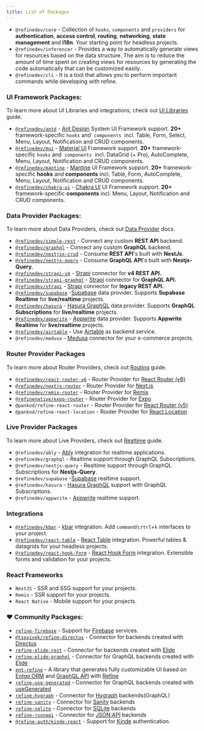 ```yaml
---
title: List of Packages
---
```


- `@refinedev/core` - Collection of `hooks`, `components` and `providers` for **authentication**, **access control**, **routing**, **networking**, **state management** and **i18n**. Your starting point for headless projects.
- `@refinedev/inferencer` - Provides a way to automatically generate views for resources based on the data structure. The aim is to reduce the amount of time spent on creating views for resources by generating the code automatically that can be customized easily.
- `@refinedev/cli` - It is a tool that allows you to perform important commands while developing with refine.

### UI Framework Packages:

To learn more about UI Libraries and integrations, check out [UI Libraries](/docs/guides-concepts/ui-libraries) guide.

- [`@refinedev/antd`](/docs/ui-integrations/ant-design/introduction) - [Ant Design](https://ant.design/) System UI Framework support. **20+** framework-specific `hooks` and  `components`  incl. Table, Form, Select, Menu, Layout, Notification and CRUD components.
- [`@refinedev/mui`](/docs/ui-integrations/material-ui/introduction) - [Material UI](https://mui.com/material-ui/getting-started/overview/) Framework support. **20+** framework-specific `hooks` and  `components`  incl. DataGrid (+ Pro), AutoComplete, Menu, Layout, Notification and CRUD components.
- [`@refinedev/mantine`](/docs/ui-integrations/mantine/introduction) - [Mantine](https://mantine.dev/) UI Framework support. **20+** framework-specific **hooks** and **components** incl. Table, Form, AutoComplete, Menu, Layout, Notification and CRUD components.
- [`@refinedev/chakra-ui`](/docs/ui-integrations/chakra-ui/introduction) - [Chakra UI](https://chakra-ui.com/) UI Framework support. **20+** framework-specific **components** incl. Menu, Layout, Notification and CRUD components.

### Data Provider Packages:

To learn more about Data Providers, check out [Data Provider](/docs/data/data-provider/) docs.

- [`@refinedev/simple-rest`](/docs/data/packages/simple-rest) - Connect any custom **REST API** backend.
- [`@refinedev/graphql`](/docs/data/packages/graphql) - Connect any custom **GraphQL** backend.
- [`@refinedev/nestjsx-crud`](/docs/data/packages/nestjsx-crud) - Consume **REST API**'s built with **NestJs**.
- [`@refinedev/nestjs-query`](/docs/data/packages/nestjs-query) - Consume **GraphQL API**'s built with **Nestjs-Query**.
- [`@refinedev/strapi-v4`](/docs/data/packages/strapi-v4) - [Strapi](https://strapi.io/) connector for **v4 REST API.**
- [`@refinedev/strapi-graphql`](/docs/data/packages/strapi-graphql) - [Strapi](https://strapi.io/) connector for **GraphQL API.**
- [`@refinedev/strapi`](/docs/data/packages/strapi-v4) - [Strapi](https://strapi.io/) connector for **legacy REST API.**
- [`@refinedev/supabase`](/docs/data/packages/supabase) -[Supabase](https://supabase.com/) data provider. Supports **Supabase Realtime** for **live/realtime** projects.
- [`@refinedev/hasura`](#) - [Hasura GraphQL](https://hasura.io/) data provider. Supports **GraphQL Subscriptions** for **live/realtime** projects.
- [`@refinedev/appwrite`](/docs/data/packages/appwrite) - [Appwrite](https://appwrite.io/) data provider. Supports **Appwrite Realtime** for **live/realtime** projects.
- [`@refinedev/airtable`](/docs/data/packages/airtable) - Use [Airtable](https://airtable.com/) as backend service.
- `@refinedev/medusa` - [Medusa](https://medusajs.com/) connector for your e-commerce projects.

### Router Provider Packages

To learn more about Router Providers, check out [Routing](/docs/guides-concepts/routing) guide.

- [`@refinedev/react-router-v6`](/docs/routing/integrations/react-router) - Router Provider for [React Router (v6)](https://reactrouter.com)
- [`@refinedev/nextjs-router`](/docs/routing/integrations/next-js) - Router Provider for [Next.js](https://nextjs.org/docs/api-reference/next/router#userouter)
- [`@refinedev/remix-router`](/docs/routing/integrations/remix) - Router Provider for [Remix](https://remix.run/)
- [`@refinenative/expo-router`](https://www.npmjs.com/package/@refinenative/expo-router) - Router Provider for [Expo](https://docs.expo.dev/)
- `@pankod/refine-react-router` - Router Provider for [React Router (v5)](https://v5.reactrouter.com/)
- `@pankod/refine-react-location` - Router Provider for [React Location](https://github.com/tannerlinsley/react-location)

### Live Provider Packages

To learn more about Live Providers, check out [Realtime](/docs/guides-concepts/realtime) guide.

- `@refinedev/ably` - [Ably](https://ably.com/) integration for realtime applications.
- `@refinedev/graphql` - Realtime support through GraphQL Subscriptions.
- `@refinedev/nestjs-query` - Realtime support through GraphQL Subscriptions for **Nestjs-Query**.
- `@refinedev/supabase` -[Supabase](https://supabase.com/) realtime support.
- `@refinedev/hasura` - [Hasura GraphQL](https://hasura.io/) support with GraphQL Subscriptions.
- `@refinedev/appwrite` - [Appwrite](https://appwrite.io/) realtime support.

### Integrations

- [`@refinedev/kbar`](/docs/packages/command-palette) - [kbar](https://kbar.vercel.app/) integration. Add `command`/`crtrl`+`k` interfaces to your project.
- [`@refinedev/react-table`](/docs/packages/tanstack-table/introduction) - [React Table](https://tanstack.com/table/v8) integration. Powerful tables & datagrids for your headless projects.
- [`@refinedev/react-hook-form`](/docs/packages/react-hook-form/introduction) - [React Hook Form](https://react-hook-form.com/) integration. Extensible forms and validation for your projects.

### React Frameworks

- `NextJS` - SSR and SSG support for your projects.
- `Remix` - SSR support for your projects.
- `React Native` - Mobile support for your projects.

### ❤️ Community Packages:

- [`refine-firebase`](https://github.com/resulturan/refine-firebase) - Support for [Firebase](https://firebase.google.com/) services.
- [`@tspvivek/refine-directus`](https://github.com/tspvivek/refine-directus) - Connector for backends created with [Directus](https://directus.io/)
- [`refine-elide-rest`](https://github.com/chirdeeptomar/refine-elide-rest) - Connector for backends created with [Elide](https://elide.io/)
- [`refine-elide-graphql`](https://github.com/chirdeeptomar/refine-elide-graphql) - Connector for GraphQL backends created with [Elide](https://elide.io/)
- [`ent-refine`](https://github.com/diazoxide/entrefine) - A library that generates fully customizable UI based on [Entgo ORM](https://entgo.io/) and [GraphQL API](https://graphql.org/) with [Refine](https://github.com/refinedev/refine)
- [`refine-use-generated`](https://github.com/usegen/refine-use-generated) - Connector for GraphQL backends created with [useGenerated](https://usegenerated.com/)
- [`refine-hygraph`](https://github.com/acomagu/refine-hygraph) - Connector for [Hygraph](https://hygraph.com/) backends(GraphQL)
- [`refine-sanity`](https://github.com/hirenf14/refine-sanity) - Connector for [Sanity](https://www.sanity.io/) backends
- [`refine-sqlite`](https://github.com/mateusabelli/refine-sqlite) - Connector for [SQLite](https://www.sqlite.org/index.html) backends
- [`refine-jsonapi`](https://github.com/MahirMahdi/refine-jsonapi) - Connector for [JSON:API](https://jsonapi.org/) backends
- [`@refine-auth/kinde-react`](https://github.com/hirenf14/refine-auth-kinde-react) - Support for [Kinde](https://kinde.com) authentication.
